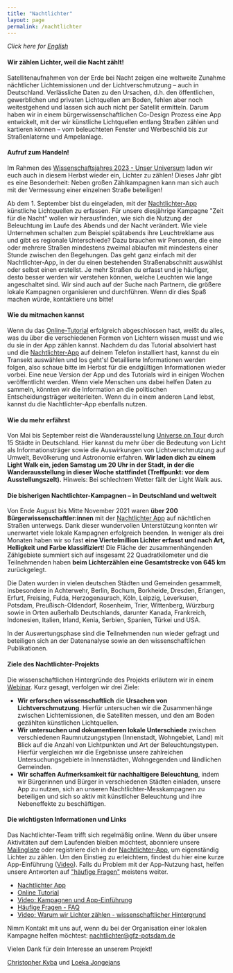 ```yaml
---
title: "Nachtlichter"
layout: page
permalink: /nachtlichter
---
```


_Click here for [English](/nightlights)_

#### **Wir zählen Lichter, weil die Nacht zählt!**
Satellitenaufnahmen von der Erde bei Nacht zeigen eine weltweite Zunahme nächtlicher Lichtemissionen und der Lichtverschmutzung – auch in Deutschland. Verlässliche Daten zu den Ursachen, d.h. den öffentlichen, gewerblichen und privaten Lichtquellen am Boden, fehlen aber noch weitestgehend und lassen sich auch nicht per Satellit ermitteln. Darum haben wir in einem bürgerwissenschaftlichen Co-Design Prozess eine App entwickelt, mit der wir künstliche Lichtquellen entlang Straßen zählen und kartieren können – vom beleuchteten Fenster und Werbeschild bis zur Straßenlaterne und Ampelanlage. 

#### **Aufruf zum Handeln!**
Im Rahmen des [Wissenschaftsjahres 2023 - Unser Universum](https://www.wissenschaftsjahr.de/2023/) laden wir euch auch in diesem Herbst wieder ein, Lichter zu zählen! Dieses Jahr gibt es eine Besonderheit: Neben großen Zählkampagnen kann man sich auch mit der Vermessung einer einzelnen Straße beteiligen!
 
Ab dem 1. September bist du eingeladen, mit der [Nachtlichter-App](https://lichter.nachtlicht-buehne.de/) künstliche Lichtquellen zu erfassen. Für unsere diesjährige Kampagne "Zeit für die Nacht" wollen wir herausfinden, wie sich die Nutzung der Beleuchtung im Laufe des Abends und der Nacht verändert. Wie viele Unternehmen schalten zum Beispiel spätabends ihre Leuchtreklame aus und gibt es regionale Unterschiede? Dazu brauchen wir Personen, die eine oder mehrere Straßen mindestens zweimal ablaufen mit mindestens einer Stunde zwischen den Begehungen. Das geht ganz einfach mit der Nachtlichter-App, in der du einen bestehenden Straßenabschnitt auswählst oder selbst einen erstellst. Je mehr Straßen du erfasst und je häufiger, desto besser werden wir verstehen können, welche Leuchten wie lange angeschaltet sind. Wir sind auch auf der Suche nach Partnern, die größere lokale Kampagnen organisieren und durchführen. Wenn dir dies Spaß machen würde, kontaktiere uns bitte!

#### **Wie du mitmachen kannst**
Wenn du das [Online-Tutorial](https://nachtlicht-buehne.de/assets/docs/nl_tutorial_de/tutorial.html) erfolgreich abgeschlossen hast, weißt du alles, was du über die verschiedenen Formen von Lichtern wissen musst und wie du sie in der App zählen kannst. Nachdem du das Tutorial absolviert hast und die [Nachtlichter-App](https://lichter.nachtlicht-buehne.de/) auf deinem Telefon installiert hast, kannst du ein Transekt auswählen und los geht's! Detaillierte Informationen werden folgen, also schaue bitte im Herbst für die endgültigen Informationen wieder vorbei. Eine neue Version der App und des Tutorials wird in einigen Wochen veröffentlicht werden. Wenn viele Menschen uns dabei helfen Daten zu sammeln, könnten wir die Information an die politischen Entscheidungsträger weiterleiten. Wenn du in einem anderen Land lebst, kannst du die Nachtlichter-App ebenfalls nutzen.

#### **Wie du mehr erfährst**
Von Mai bis September reist die Wanderausstellung [Universe on Tour](https://www.wissenschaftsjahr.de/2023/universe-on-tour) durch 15 Städte in Deutschland. Hier kannst du mehr über die Bedeutung von Licht als Informationsträger sowie die Auswirkungen von Lichtverschmutzung auf Umwelt, Bevölkerung und Astronomie erfahren. **Wir laden dich zu einem Light Walk ein, jeden Samstag um 20 Uhr in der Stadt, in der die Wanderausstellung in dieser Woche stattfindet (Treffpunkt: vor dem Ausstellungszelt).** Hinweis: Bei schlechtem Wetter fällt der Light Walk aus.

#### **Die bisherigen Nachtlichter-Kampagnen – in Deutschland und weltweit**
Von Ende August bis Mitte November 2021 waren **über 200 Bürgerwissenschaftler:innen** mit der [Nachtlichter App](https://lichter.nachtlicht-buehne.de/) auf nächtlichen Straßen unterwegs. Dank dieser wundervollen Unterstützung konnten wir unerwartet viele lokale Kampagnen erfolgreich beenden. In weniger als drei Monaten haben wir so fast **eine Viertelmillion Lichter erfasst und nach Art, Helligkeit und Farbe klassifiziert**! Die Fläche der zusammenhängenden Zählgebiete summiert sich auf insgesamt 22 Quadratkilometer und die Teilnehmenden haben **beim Lichterzählen eine Gesamtstrecke von 645 km** zurückgelegt.

Die Daten wurden in vielen deutschen Städten und Gemeinden gesammelt, insbesondere in Achterwehr, Berlin, Bochum, Borkheide, Dresden, Erlangen, Erfurt, Freising, Fulda, Herzogenaurach, Köln, Leipzig, Leverkusen, Potsdam, Preußisch-Oldendorf, Rosenheim, Trier, Wittenberg, Würzburg sowie in Orten außerhalb Deutschlands, darunter Kanada, Frankreich, Indonesien, Italien, Irland, Kenia, Serbien, Spanien, Türkei und USA.

In der Auswertungsphase sind die Teilnehmenden nun wieder gefragt und beteiligen sich an der Datenanalyse sowie an den wissenschaftlichen Publikationen.

#### **Ziele des Nachtlichter-Projekts**
Die wissenschaftlichen Hintergründe des Projekts erläutern wir in einem [Webinar](https://youtu.be/qACmiwkwZ78). Kurz gesagt, verfolgen wir drei Ziele:
- **Wir erforschen wissenschaftlich** die **Ursachen von Lichtverschmutzung**. Hierfür untersuchen wir die Zusammenhänge zwischen Lichtemissionen, die Satelliten messen, und den am Boden gezählten künstlichen Lichtquellen. 
- **Wir untersuchen und dokumentieren lokale Unterschiede** zwischen verschiedenen Raumnutzungstypen (Innenstadt, Wohngebiet, Land) mit Blick auf die Anzahl von Lichtpunkten und Art der Beleuchtungstypen. Hierfür vergleichen wir die Ergebnisse unsere zahlreichen Untersuchungsgebiete in Innenstädten, Wohngegenden und ländlichen Gemeinden. 
- **Wir schaffen** **Aufmerksamkeit für nachhaltigere Beleuchtung**, indem wir Bürgerinnen und Bürger in verschiedenen Städten einladen, unsere App zu nutzen, sich an unseren Nachtlichter-Messkampagnen zu beteiligen und sich so aktiv mit künstlicher Beleuchtung und ihre Nebeneffekte zu beschäftigen. 

#### **Die wichtigsten Informationen und Links**
Das Nachtlichter-Team trifft sich regelmäßig online. Wenn du über unsere Aktivitäten auf dem Laufenden bleiben möchtest, abonniere unsere [Mailingliste](https://www.listserv.dfn.de/sympa/subscribe/nachtlicht-buehne) oder registriere dich in der [Nachtlichter-App](https://lichter.nachtlicht-buehne.de/), um eigenständig Lichter zu zählen. Um den Einstieg zu erleichtern, findest du hier eine kurze App-Einführung ([Video](https://youtu.be/kvwuCo4zsTU)). Falls du Problem mit der App-Nutzung hast, helfen unsere Antworten auf ["häufige Fragen"]([#häufige-fragen-zur-app](https://docs.google.com/document/d/1Iaj1G3uAXcaUdEQEBfNktKA9AV2gCoMHwh-mUMZ8Mtc/edit)) meistens weiter.

- [Nachtlichter App](https://lichter.nachtlicht-buehne.de/)
- [Online Tutorial](/assets/docs/nl_tutorial_de/tutorial.html)
- [Video: Kampagnen und App-Einführung](https://youtu.be/kvwuCo4zsTU)
- [Häufige Fragen - FAQ](https://docs.google.com/document/d/1Iaj1G3uAXcaUdEQEBfNktKA9AV2gCoMHwh-mUMZ8Mtc/edit#)
- [Video: Warum wir Lichter zählen - wissenschaftlicher Hintergrund](https://youtu.be/qACmiwkwZ78)

Nimm Kontakt mit uns auf, wenn du bei der Organisation einer lokalen Kampagne helfen möchtest: [nachtlichter@gfz-potsdam.de](mailto:nachtlichter@gfz-potsdam.de)
 
Vielen Dank für dein Interesse an unserem Projekt!
 
[Christopher Kyba](https://www.geographie.ruhr-uni-bochum.de/mitarbeiter/christopher_kyba_00328.html.de) und [Loeka Jongejans](https://www.geographie.ruhr-uni-bochum.de/mitarbeiter/loeka_jongejans_00388.html.de)
